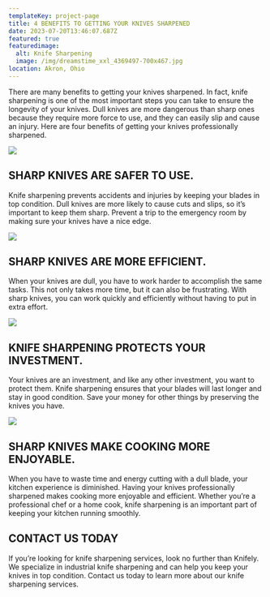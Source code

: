 ```yaml
---
templateKey: project-page
title: 4 BENEFITS TO GETTING YOUR KNIVES SHARPENED
date: 2023-07-20T13:46:07.687Z
featured: true
featuredimage:
  alt: Knife Sharpening
  image: /img/dreamstime_xxl_4369497-700x467.jpg
location: Akron, Ohio
---
```

There are many benefits to getting your knives sharpened. In fact, knife sharpening is one of the most important steps you can take to ensure the longevity of your knives. Dull knives are more dangerous than sharp ones because they require more force to use, and they can easily slip and cause an injury. Here are four benefits of getting your knives professionally sharpened.

![](http://xb1.342.myftpupload.com/wp-content/uploads/2022/05/M35099-OVS-Knife-Blitz-Image-8-300x300.png)

## SHARP KNIVES ARE SAFER TO USE.

Knife sharpening prevents accidents and injuries by keeping your blades in top condition. Dull knives are more likely to cause cuts and slips, so it’s important to keep them sharp. Prevent a trip to the emergency room by making sure your knives have a nice edge.

![](http://xb1.342.myftpupload.com/wp-content/uploads/2022/05/M35099-OVS-Knife-Blitz-Image-5-300x300.png)

## SHARP KNIVES ARE MORE EFFICIENT.

When your knives are dull, you have to work harder to accomplish the same tasks. This not only takes more time, but it can also be frustrating. With sharp knives, you can work quickly and efficiently without having to put in extra effort.

![](http://xb1.342.myftpupload.com/wp-content/uploads/2022/05/M35099-OVS-Knife-Blitz-Image-6-300x300.png)

## KNIFE SHARPENING PROTECTS YOUR INVESTMENT.

Your knives are an investment, and like any other investment, you want to protect them. Knife sharpening ensures that your blades will last longer and stay in good condition. Save your money for other things by preserving the knives you have.

![](http://xb1.342.myftpupload.com/wp-content/uploads/2022/05/M35099-OVS-Knife-Blitz-Image-8-300x300.jpg)

## SHARP KNIVES MAKE COOKING MORE ENJOYABLE.

When you have to waste time and energy cutting with a dull blade, your kitchen experience is diminished. Having your knives professionally sharpened makes cooking more enjoyable and efficient. Whether you’re a professional chef or a home cook, knife sharpening is an important part of keeping your kitchen running smoothly.

## **CONTACT US TODAY**

If you’re looking for knife sharpening services, look no further than Knifely. We specialize in industrial knife sharpening and can help you keep your knives in top condition. Contact us today to learn more about our knife sharpening services.